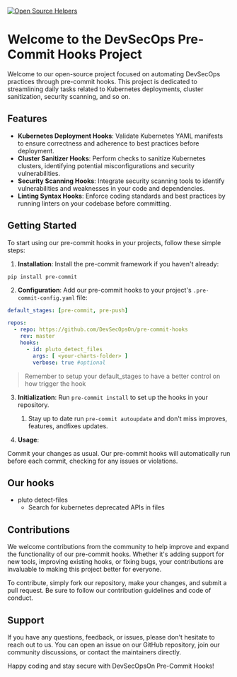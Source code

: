 [![Open Source Helpers](https://www.codetriage.com/devsecopsbr/kubernetes/badges/users.svg)](https://www.codetriage.com/devsecopsbr/kubernetes)

# Welcome to the DevSecOps Pre-Commit Hooks Project

Welcome to our open-source project focused on automating DevSecOps practices through pre-commit hooks. This project is dedicated to streamlining daily tasks related to Kubernetes deployments, cluster sanitization, security scanning, and so on.

## Features

- **Kubernetes Deployment Hooks**: Validate Kubernetes YAML manifests to ensure correctness and adherence to best practices before deployment.
- **Cluster Sanitizer Hooks**: Perform checks to sanitize Kubernetes clusters, identifying potential misconfigurations and security vulnerabilities.
- **Security Scanning Hooks**: Integrate security scanning tools to identify vulnerabilities and weaknesses in your code and dependencies.
- **Linting Syntax Hooks**: Enforce coding standards and best practices by running linters on your codebase before committing.

## Getting Started

To start using our pre-commit hooks in your projects, follow these simple steps:

1. **Installation**: Install the pre-commit framework if you haven't already:

```shell
pip install pre-commit
```

2. **Configuration**: Add our pre-commit hooks to your project's `.pre-commit-config.yaml` file:

```yaml
default_stages: [pre-commit, pre-push]

repos:
  - repo: https://github.com/DevSecOpsOn/pre-commit-hooks
    rev: master
    hooks:
      - id: pluto_detect_files
        args: [ <your-charts-folder> ]
        verbose: true #optional
```

> Remember to setup your default_stages to have a better control on how trigger the hook

3. **Initialization**: Run `pre-commit install` to set up the hooks in your repository.
   1. Stay up to date run `pre-commit autoupdate` and don't miss improves, features, andfixes updates.

4. **Usage**:

Commit your changes as usual. Our pre-commit hooks will automatically run before each commit, checking for any issues or violations.

## Our hooks

- pluto detect-files
  - Search for kubernetes deprecated APIs in files

## Contributions

We welcome contributions from the community to help improve and expand the functionality of our pre-commit hooks. Whether it's adding support for new tools, improving existing hooks, or fixing bugs, your contributions are invaluable to making this project better for everyone.

To contribute, simply fork our repository, make your changes, and submit a pull request. Be sure to follow our contribution guidelines and code of conduct.

## Support

If you have any questions, feedback, or issues, please don't hesitate to reach out to us. You can open an issue on our GitHub repository, join our community discussions, or contact the maintainers directly.

Happy coding and stay secure with DevSecOpsOn Pre-Commit Hooks!